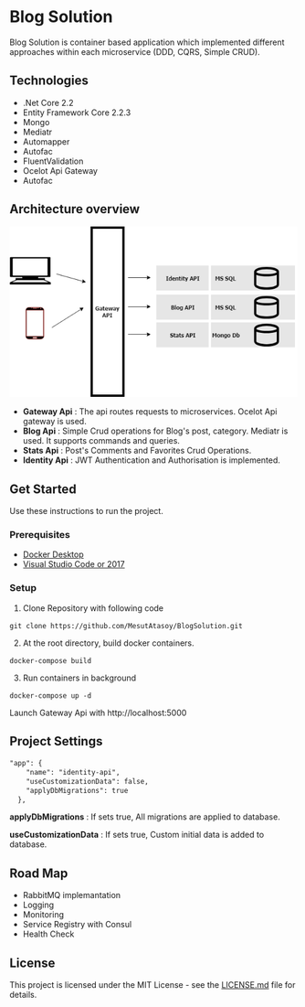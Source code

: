 # Blog Solution

Blog Solution is container based application which implemented different approaches within each microservice (DDD, CQRS, Simple CRUD). 

## Technologies
- .Net Core 2.2 
- Entity Framework Core 2.2.3
- Mongo
- Mediatr
- Automapper
- Autofac
- FluentValidation
- Ocelot Api Gateway
- Autofac

## Architecture overview
![alt text](https://github.com/MesutAtasoy/BlogSolution/blob/master/Docs/diagram.png)

- **Gateway Api** : The api routes requests to microservices. Ocelot Api gateway is used. 
- **Blog Api** : Simple Crud operations for Blog's post, category. Mediatr is used. It supports commands and queries.
- **Stats Api** : Post's Comments and Favorites Crud Operations.
- **Identity Api** : JWT Authentication and Authorisation is implemented. 

## Get Started

Use these instructions to run the project.

### Prerequisites
- [Docker Desktop](https://www.docker.com/products/docker-desktop)
- [Visual Studio Code or 2017](https://www.visualstudio.com/downloads/)

### Setup
1. Clone Repository with following code 
```
git clone https://github.com/MesutAtasoy/BlogSolution.git
```

2. At the root directory, build docker containers.
```
docker-compose build
```

3. Run containers in background
```
docker-compose up -d
```
Launch Gateway Api with http://localhost:5000 


## Project Settings

```
"app": {
    "name": "identity-api",
    "useCustomizationData": false,
    "applyDbMigrations": true
  },
```

**applyDbMigrations** : If sets true, All migrations are applied to database.

**useCustomizationData** : If sets true, Custom initial data is added to database.


## Road Map
- RabbitMQ implemantation
- Logging 
- Monitoring
- Service Registry with Consul
- Health Check

## License
This project is licensed under the MIT License - see the [LICENSE.md](https://github.com/MesutAtasoy/BlogSolution/blob/master/LICENSE)
file for details.
